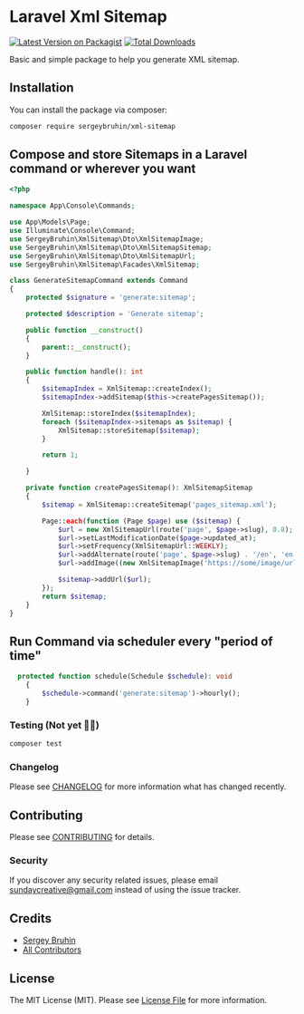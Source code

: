 # Laravel Xml Sitemap

[![Latest Version on Packagist](https://img.shields.io/packagist/v/sergeybruhin/xml-sitemap.svg?style=flat-square)](https://packagist.org/packages/sergeybruhin/xml-sitemap)
[![Total Downloads](https://img.shields.io/packagist/dt/sergeybruhin/xml-sitemap.svg?style=flat-square)](https://packagist.org/packages/sergeybruhin/xml-sitemap)

Basic and simple package to help you generate XML sitemap.

## Installation

You can install the package via composer:

```bash
composer require sergeybruhin/xml-sitemap
```

## Compose and store Sitemaps in a Laravel command or wherever you want

```php
<?php

namespace App\Console\Commands;

use App\Models\Page;
use Illuminate\Console\Command;
use SergeyBruhin\XmlSitemap\Dto\XmlSitemapImage;
use SergeyBruhin\XmlSitemap\Dto\XmlSitemapSitemap;
use SergeyBruhin\XmlSitemap\Dto\XmlSitemapUrl;
use SergeyBruhin\XmlSitemap\Facades\XmlSitemap;

class GenerateSitemapCommand extends Command
{
    protected $signature = 'generate:sitemap';

    protected $description = 'Generate sitemap';

    public function __construct()
    {
        parent::__construct();
    }

    public function handle(): int
    {
        $sitemapIndex = XmlSitemap::createIndex();
        $sitemapIndex->addSitemap($this->createPagesSitemap());

        XmlSitemap::storeIndex($sitemapIndex);
        foreach ($sitemapIndex->sitemaps as $sitemap) {
            XmlSitemap::storeSitemap($sitemap);
        }

        return 1;

    }

    private function createPagesSitemap(): XmlSitemapSitemap
    {
        $sitemap = XmlSitemap::createSitemap('pages_sitemap.xml');

        Page::each(function (Page $page) use ($sitemap) {
            $url = new XmlSitemapUrl(route('page', $page->slug), 0.8);
            $url->setLastModificationDate($page->updated_at);
            $url->setFrequency(XmlSitemapUrl::WEEKLY);
            $url->addAlternate(route('page', $page->slug) . '/en', 'en');
            $url->addImage((new XmlSitemapImage('https://some/image/url.png')));

            $sitemap->addUrl($url);
        });
        return $sitemap;
    }
}

```

## Run Command via scheduler every "period of time"

```php
  protected function schedule(Schedule $schedule): void
    {
        $schedule->command('generate:sitemap')->hourly();
    }
```

### Testing (Not yet 💁‍♂️)

```bash
composer test
```

### Changelog

Please see [CHANGELOG](CHANGELOG.md) for more information what has changed recently.

## Contributing

Please see [CONTRIBUTING](CONTRIBUTING.md) for details.

### Security

If you discover any security related issues, please email sundaycreative@gmail.com instead of using the issue tracker.

## Credits

- [Sergey Bruhin](https://github.com/sergeybruhin)
- [All Contributors](../../contributors)

## License

The MIT License (MIT). Please see [License File](LICENSE.md) for more information.
